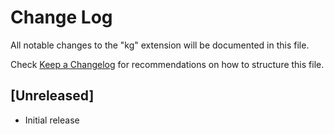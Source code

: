 # Change Log

All notable changes to the "kg" extension will be documented in this file.

Check [Keep a Changelog](http://keepachangelog.com/) for recommendations on how to structure this file.

## [Unreleased]

- Initial release